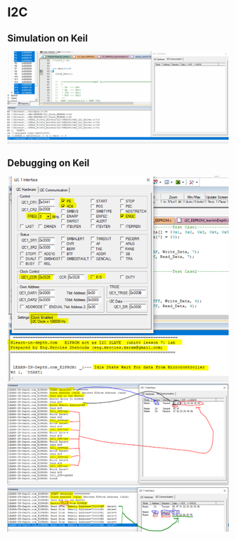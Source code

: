 # I2C

## Simulation on Keil
![gitHub](https://github.com/MostafaEdrees11/Mastering_Embedded_System_Online_Diploma/blob/master/Unit8_MCU_Interfacing/Lesson7_I2C_Driver/I2C_Driver_STM32F103C6/Keil/keil.gif)

## Debugging on Keil
![gitHub](https://github.com/MostafaEdrees11/Mastering_Embedded_System_Online_Diploma/blob/master/Unit8_MCU_Interfacing/Lesson7_I2C_Driver/I2C_Driver_STM32F103C6/Keil/init.PNG)
![gitHub](https://github.com/MostafaEdrees11/Mastering_Embedded_System_Online_Diploma/blob/master/Unit8_MCU_Interfacing/Lesson7_I2C_Driver/I2C_Driver_STM32F103C6/Keil/Master%20Transimit.PNG)
![gitHub](https://github.com/MostafaEdrees11/Mastering_Embedded_System_Online_Diploma/blob/master/Unit8_MCU_Interfacing/Lesson7_I2C_Driver/I2C_Driver_STM32F103C6/Keil/Master%20Receive.PNG)